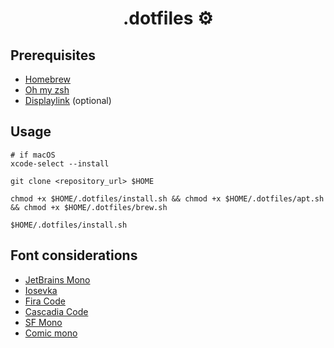 <h1 align="center">.dotfiles &#x2699;</h1>

## Prerequisites

- [Homebrew](https://brew.sh/)
- [Oh my zsh](https://ohmyz.sh/)
- [Displaylink](https://www.displaylink.com/downloads/macos) (optional)

## Usage

```console
# if macOS
xcode-select --install
```

```console
git clone <repository_url> $HOME
```

```console
chmod +x $HOME/.dotfiles/install.sh && chmod +x $HOME/.dotfiles/apt.sh && chmod +x $HOME/.dotfiles/brew.sh
```

```console
$HOME/.dotfiles/install.sh
```

## Font considerations

- [JetBrains Mono](https://github.com/JetBrains/JetBrainsMono)
- [Iosevka](https://github.com/be5invis/Iosevka)
- [Fira Code](https://github.com/tonsky/FiraCode)
- [Cascadia Code](https://github.com/microsoft/cascadia-code)
- [SF Mono](https://developer.apple.com/fonts/)
- [Comic mono](https://github.com/dtinth/comic-mono-font)
